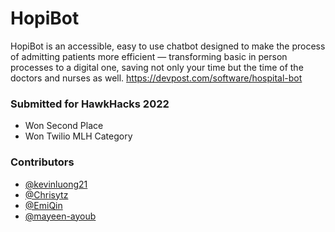 # HopiBot

HopiBot is an accessible, easy to use chatbot designed to make the process of admitting patients more efficient — transforming basic in person processes to a digital one, saving not only your time but the time of the doctors and nurses as well.
https://devpost.com/software/hospital-bot

### Submitted for HawkHacks 2022
- Won Second Place
- Won Twilio MLH Category 

### Contributors
- [@kevinluong21](https://github.com/kevinluong21)
- [@Chrisytz](https://github.com/Chrisytz)
- [@EmiQin](https://github.com/EmiQin)
- [@mayeen-ayoub](https://github.com/mayeen-ayoub)
